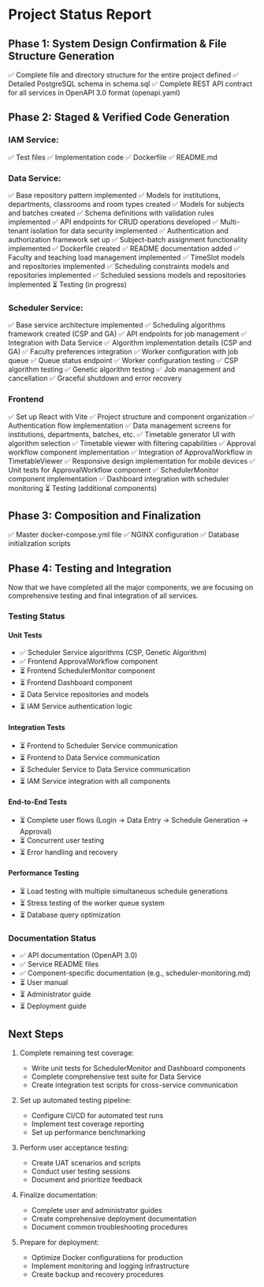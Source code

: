 # Project Status Report

## Phase 1: System Design Confirmation & File Structure Generation

✅ Complete file and directory structure for the entire project defined
✅ Detailed PostgreSQL schema in schema.sql
✅ Complete REST API contract for all services in OpenAPI 3.0 format (openapi.yaml)

## Phase 2: Staged & Verified Code Generation

### IAM Service:
✅ Test files
✅ Implementation code
✅ Dockerfile
✅ README.md

### Data Service:
✅ Base repository pattern implemented
✅ Models for institutions, departments, classrooms and room types created
✅ Models for subjects and batches created
✅ Schema definitions with validation rules implemented
✅ API endpoints for CRUD operations developed
✅ Multi-tenant isolation for data security implemented
✅ Authentication and authorization framework set up
✅ Subject-batch assignment functionality implemented
✅ Dockerfile created
✅ README documentation added
✅ Faculty and teaching load management implemented
✅ TimeSlot models and repositories implemented
✅ Scheduling constraints models and repositories implemented
✅ Scheduled sessions models and repositories implemented
⏳ Testing (in progress)

### Scheduler Service:
✅ Base service architecture implemented
✅ Scheduling algorithms framework created (CSP and GA)
✅ API endpoints for job management
✅ Integration with Data Service
✅ Algorithm implementation details (CSP and GA)
✅ Faculty preferences integration
✅ Worker configuration with job queue
✅ Queue status endpoint
✅ Worker configuration testing
✅ CSP algorithm testing
✅ Genetic algorithm testing
✅ Job management and cancellation
✅ Graceful shutdown and error recovery

### Frontend

✅ Set up React with Vite
✅ Project structure and component organization
✅ Authentication flow implementation
✅ Data management screens for institutions, departments, batches, etc.
✅ Timetable generator UI with algorithm selection
✅ Timetable viewer with filtering capabilities
✅ Approval workflow component implementation
✅ Integration of ApprovalWorkflow in TimetableViewer
✅ Responsive design implementation for mobile devices
✅ Unit tests for ApprovalWorkflow component
✅ SchedulerMonitor component implementation
✅ Dashboard integration with scheduler monitoring
⏳ Testing (additional components)

## Phase 3: Composition and Finalization

✅ Master docker-compose.yml file
✅ NGINX configuration
✅ Database initialization scripts

## Phase 4: Testing and Integration

Now that we have completed all the major components, we are focusing on comprehensive testing and final integration of all services.

### Testing Status

#### Unit Tests

- ✅ Scheduler Service algorithms (CSP, Genetic Algorithm)
- ✅ Frontend ApprovalWorkflow component
- ⏳ Frontend SchedulerMonitor component
- ⏳ Frontend Dashboard component
- ⏳ Data Service repositories and models
- ⏳ IAM Service authentication logic

#### Integration Tests

- ⏳ Frontend to Scheduler Service communication
- ⏳ Frontend to Data Service communication
- ⏳ Scheduler Service to Data Service communication
- ⏳ IAM Service integration with all components

#### End-to-End Tests

- ⏳ Complete user flows (Login → Data Entry → Schedule Generation → Approval)
- ⏳ Concurrent user testing
- ⏳ Error handling and recovery

#### Performance Testing

- ⏳ Load testing with multiple simultaneous schedule generations
- ⏳ Stress testing of the worker queue system
- ⏳ Database query optimization

### Documentation Status

- ✅ API documentation (OpenAPI 3.0)
- ✅ Service README files
- ✅ Component-specific documentation (e.g., scheduler-monitoring.md)
- ⏳ User manual
- ⏳ Administrator guide
- ⏳ Deployment guide

## Next Steps

1. Complete remaining test coverage:
   - Write unit tests for SchedulerMonitor and Dashboard components
   - Complete comprehensive test suite for Data Service
   - Create integration test scripts for cross-service communication

2. Set up automated testing pipeline:
   - Configure CI/CD for automated test runs
   - Implement test coverage reporting
   - Set up performance benchmarking

3. Perform user acceptance testing:
   - Create UAT scenarios and scripts
   - Conduct user testing sessions
   - Document and prioritize feedback

4. Finalize documentation:
   - Complete user and administrator guides
   - Create comprehensive deployment documentation
   - Document common troubleshooting procedures

5. Prepare for deployment:
   - Optimize Docker configurations for production
   - Implement monitoring and logging infrastructure
   - Create backup and recovery procedures
